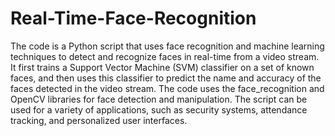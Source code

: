 # Real-Time-Face-Recognition
The code is a Python script that uses face recognition and machine learning techniques to detect and recognize faces in real-time from a video stream. It first trains a Support Vector Machine (SVM) classifier on a set of known faces, and then uses this classifier to predict the name and accuracy of the faces detected in the video stream. The code uses the face_recognition and OpenCV libraries for face detection and manipulation. The script can be used for a variety of applications, such as security systems, attendance tracking, and personalized user interfaces.
